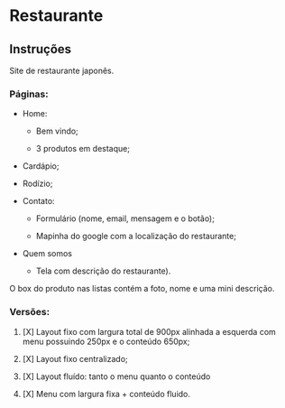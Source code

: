 # Restaurante

## Instruções
Site de restaurante japonês.

### Páginas:

- Home:
	- Bem vindo; 

	- 3 produtos em destaque;

- Cardápio;

- Rodízio;

- Contato:
	- Formulário (nome, email, mensagem e o botão);

	- Mapinha do google com a localização do restaurante;

- Quem somos
	- Tela com descrição do restaurante).

O box do produto nas listas contém a foto, nome e uma mini descrição.

### Versões:

1. [X] Layout fixo com largura total de 900px alinhada a esquerda com menu possuindo 250px e o conteúdo 650px;

2. [X] Layout fixo centralizado;

3. [X] Layout fluído: tanto o menu quanto o conteúdo

4. [X] Menu com largura fixa + conteúdo fluido.
